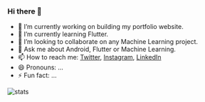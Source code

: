 ### Hi there 👋

- 🔭 I’m currently working on building my portfolio website.
- 🌱 I’m currently learning Flutter.
- 👯 I’m looking to collaborate on any Machine Learning project.
- 💬 Ask me about Android, Flutter or Machine Learning.
- 📫 How to reach me: [Twitter](https://twitter.com/sakarayajitesh), [Instagram](https://www.instagram.com/s_ajitesh), [LinkedIn](https://www.linkedin.com/in/ajitesh-sakaray/)
- 😄 Pronouns: ...
- ⚡ Fun fact: ...

![stats](https://github-readme-stats.vercel.app/api?username=sakarayajitesh&&show_icons=true&icon_color=737373&title_color=226e39&text_color=737373&bg_color=c3f1cb&hide=[%22prs%22])
